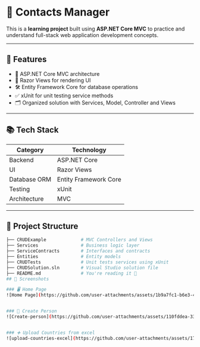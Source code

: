 
# 📇 Contacts Manager

This is a **learning project** built using **ASP.NET Core MVC** to practice and understand full-stack web application development concepts.

---
## 🚀 Features

- 🧩 ASP.NET Core MVC architecture
- 📄 Razor Views for rendering UI
- 🛠 Entity Framework Core for database operations
- ✅ xUnit for unit testing service methods
- 🗂 Organized solution with Services, Model, Controller and Views

---

## 📚 Tech Stack

| Category       | Technology               |
|----------------|--------------------------|
| Backend        | ASP.NET Core             |
| UI             | Razor Views              |
| Database ORM   | Entity Framework Core    |
| Testing        | xUnit                    |
| Architecture   | MVC                      |

---

## 📂 Project Structure

```bash
├── CRUDExample             # MVC Controllers and Views
├── Services                # Business logic layer
├── ServiceContracts        # Interfaces and contracts
├── Entities                # Entity models
├── CRUDTests               # Unit tests services using xUnit
├── CRUDSolution.sln        # Visual Studio solution file
├── README.md               # You're reading it 🙂
## 📸 Screenshots

### 🖥️ Home Page
![Home Page](https://github.com/user-attachments/assets/1b9a7fc1-b6e3-47e6-9e7d-f9cd8405c50f)


### 🧾 Create Person
![Create-person](https://github.com/user-attachments/assets/110fddea-33c9-4f46-9386-5d9d912aafa8)


### ➕ Upload Countries from excel
![upload-countries-excel](https://github.com/user-attachments/assets/17f80572-9d06-44f2-a0fa-6a8e71288442)
